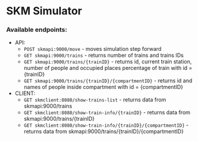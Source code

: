 # SKM Simulator

### Available endpoints:
- API:
  * `POST skmapi:9000/move` - moves simulation step forward
  * `GET skmapi:9000/trains` - returns number of trains and trains IDs
  * `GET skmapi:9000/trains/{trainID}` - returns id, current train station, number of people and occupied places percentage of train with id = {trainID}
  * `GET skmapi:9000/trains/{trainID}/{compartmentID}` - returns id and names of people inside compartment with id = {compartmentID}
- CLIENT:
  * `GET skmclient:8080/show-trains-list` - returns data from skmapi:9000/trains
  * `GET skmclient:8080/show-train-info/{trainID}` - returns data from skmapi:9000/trains/{trainID}
  * `GET skmclient:8080/show-train-info/{trainID}/{compartmentID}` - returns data from skmapi:9000/trains/{trainID}/{compartmentID}
